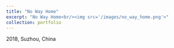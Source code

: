 ```yaml
---
title: "No Way Home"
excerpt: "No Way Home<br/><img src='/images/no_way_home.png'>"
collection: portfolio
---
```


2018, Suzhou, China
